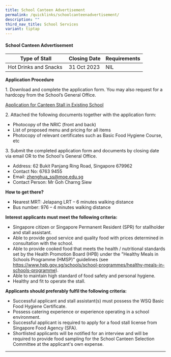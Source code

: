 ```yaml
---
title: School Canteen Advertisement
permalink: /quicklinks/schoolcanteenadvertisement/
description: ""
third_nav_title: School Services
variant: tiptap
---
```

#### School Canteen Advertisement



| Type of Stall| Closing Date | Requirements |
| -------- | -------- | -------- |
| Hot Drinks and Snacks&nbsp;     | 31 Oct 2023     | NIL     |

**Application Procedure**

1\. Download and complete the application form. You may also request for a hardcopy from the School’s General Office.

[Application for Canteen Stall in Existing School](/files/applicationforcanteenstallexistingschool.pdf)

2\. Attached the following documents together with the application form:

- Photocopy of the NRIC (front and back)<br>
- List of proposed menu and pricing for all items<br>
- Photocopy of relevant certificates such as Basic Food Hygiene Course, etc

3\. Submit the completed application form and documents by closing date via email OR to the School's General Office.

- Address: 62 Bukit Panjang Ring Road, Singapore 679962 <br>
- Contact No: 6763 9455 <br>
- Email: zhenghua_ss@moe.edu.sg <br>
- Contact Person: Mr Goh Charng Siew 

**How to get there?**

- Nearest MRT: Jelapang LRT – 6 minutes walking distance <br>
- Bus number: 976 – 4 minutes walking distance <br>

**Interest applicants must meet the following criteria:**<br>
- Singapore citizen or Singapore Permanent Resident (SPR) for stallholder and stall assistant.<br>
- Able to provide good service and quality food with prices determined in consultation with the school. <br>
- Able to provide cooked food that meets the health / nutritional standards set by the Health Promotion Board (HPB) under the "Healthy Meals in Schools Programme (HMSP)" guidelines (see https://www.hpb.gov.sg/schools/school-programmes/healthy-meals-in-schools-programme). <br>
- Able to maintain high standard of food safety and personal hygiene. <br>
- Healthy and fit to operate the stall. <br>

**Applicants should preferably fulfil the following criteria:** <br>
- Successful applicant and stall assistant(s) must possess the WSQ Basic Food Hygiene Certificate.<br>
- Possess catering experience or experience operating in a school environment.<br>
- Successful applicant is required to apply for a food stall license from Singapore Food Agency (SFA).<br>
- Shortlisted applicants will be notified for an interview and will be required to provide food sampling for the School Canteen Selection Committee at the applicant's own expense.

* * *